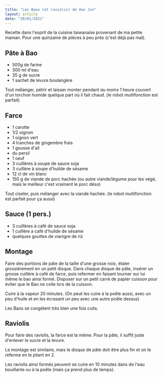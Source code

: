 ```yaml
---
title: "Les Baos (et raviolis) de Han Jun"
layout: article
date: "20/01/2021"
---
```


Recette dans l'esprit de la cuisine taiwanaise provenant de ma petite maman. Pour une quinzaine de pièces à peu près (c'est déjà pas mal).

## Pâte à Bao

* 500g de farine
* 300 ml d'eau
* 35 g de sucre
* 1 sachet de levure boulangère

Tout mélanger, pétrir et laisser monter pendant _au moins_ 1 heure couvert d'un torchon humide quelque part où il fait chaud. (le robot multifonction est parfait)


## Farce

* 1 carotte
* 1/2 oignon
* 1 oignon vert
* 4 tranches de gingembre frais
* 1 gousse d'ail
* du persil
* 1 oeuf
* 3 cuillères à soupe de sauce soja
* 3 cuillère à soupe d'huilde de sésame
* 12 cl de vin blanc
* 150 g de viande de porc hachée (ou autre viande/légume pour les végé, mais le meilleur c'est vraiment le porc déso)

Tout ciseler, puis mélanger avec la viande hachée. (le robot multifonction est parfait pour ça aussi)

## Sauce (1 pers.)

* 3 cuillères à café de sauce soja
* 1 cuillère a café d'huilde de sésame
* quelques gouttes de vianigre de riz

## Montage

Faire des portions de pâte de la taille d'une grosse noix, étaler grossièrement en un petit disque.
Dans chaque disque de pâte, insérer un grosse cuillère à café de farce, puis refermer en faisant tourner sur lui même le bao ainsi formé.
Disposer sur un petit carré de papier cuisson pour éviter que le Bao ne colle lors de la cuisson.

Cuire à la vapeur 20 minutes. (On peut les cuire à la poêle aussi, avec un peu d'huile et en les écrasant un peu avec une autre poêle dessus)

Les Baos se congèlent très bien une fois cuits.

## Raviolis

Pour faire des raviolis, la farce est la même. Pour la pâte, il suffit juste d'enlever le sucre et la levure.

Le montage est similaire, mais le disque de pâte doit être plus fin et on le referme en le pliant en 2.

Les raviolis ainsi formés peuvent se cuire en 10 minutes dans de l'eau bouillante ou à la poêle (mais ça prend plus de temps).
